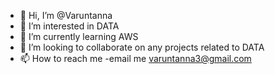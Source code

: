 - 👋 Hi, I’m @Varuntanna
- 👀 I’m interested in DATA
- 🌱 I’m currently learning AWS
- 💞️ I’m looking to collaborate on any projects related to DATA
- 📫 How to reach me -email me varuntanna3@gmail.com

<!---
Varuntan/Varuntan is a ✨ special ✨ repository because its `README.md` (this file) appears on your GitHub profile.
You can click the Preview link to take a look at your changes.
--->
